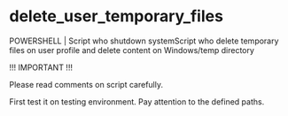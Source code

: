 # delete_user_temporary_files
POWERSHELL | Script who shutdown systemScript who delete temporary files on user profile and delete content on Windows/temp directory

!!! IMPORTANT !!!

Please read comments on script carefully.

First test it on testing environment.
Pay attention to the defined paths.

